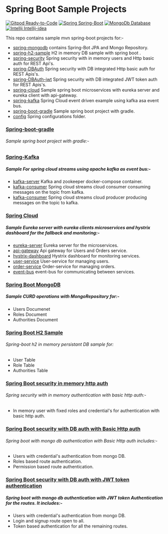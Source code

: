 # Spring Boot Sample Projects
[![Gitpod Ready-to-Code](https://img.shields.io/badge/Gitpod-Ready--to--Code-blue?logo=gitpod)](https://gitpod.io/#https://github.com/shubhamlatkar/mentor-on-demand-backend)
[![Spring Spring-Boot](https://img.shields.io/badge/Spring-Spring_boot-green?logo=spring)](https://start.spring.io/)
[![MongoDb Database](https://img.shields.io/badge/MongoDB-Database-47A248?logo=mongodb)](https://cloud.mongodb.com/)
[![Intellij Intellij-idea](https://img.shields.io/badge/Intellij-Intellij_idea-black?logo=intellij-idea)](https://www.jetbrains.com/idea/)


This repo contains sample mvn spring-boot projects for:-

  - [spring-mongodb](https://github.com/shubhamlatkar/springPlayground/tree/master/spring-mongodb) contains Spring-Bot JPA and Mongo Repository.
  - [spring-h2-sample](https://github.com/shubhamlatkar/springPlayground/tree/master/spring-h2-sample) H2 in memory DB sample with spring boot .
  - [spring-security](https://github.com/shubhamlatkar/springPlayground/tree/master/spring-security) Spring security with in memory users and Http basic auth for REST Api's.
  - [spring-DBAuth](https://github.com/shubhamlatkar/springPlayground/tree/master/security-DBAuth) Spring security with DB integrated Http basic auth for REST Apis's.
  - [spring-DBAuth-jwt](https://github.com/shubhamlatkar/springPlayground/tree/master/security-DBAuth-jwt) Spring security with DB integrated JWT token auth for REST Apis's.
  - [spring-cloud](https://github.com/shubhamlatkar/springPlayground/tree/master/spring-cloud) Sample spring boot microservices with eureka server and eureka client with api-gateway.
  - [spring-kafka](https://github.com/shubhamlatkar/springPlayground/tree/master/kafka) Spring Cloud event driven example using kafka asa event bus.   
  - [spring-boot-gradle](https://github.com/shubhamlatkar/springPlayground/tree/master/user-service) Sample spring boot project with gradle.   
  - [config](https://github.com/shubhamlatkar/springPlayground/tree/master/config) Spring configurations folder.
  
### [Spring-boot-gradle](https://github.com/shubhamlatkar/springPlayground/tree/master/user-service)
###### Sample spring boot project with gradle:-

### [Spring-Kafka](https://github.com/shubhamlatkar/springPlayground/tree/master/kafka)
##### Sample For spring cloud streams using apache kafka as event bus:-
* [kafka-server](https://github.com/shubhamlatkar/springPlayground/tree/master/kafka/kafka-server) Kafka and zookeeper docker-compose container.
* [kafka-consumer](https://github.com/shubhamlatkar/springPlayground/tree/master/kafka/kafka-consumer) Spring cloud streams cloud consumer consuming messages on the topic from kafka.
* [kafka-consumer](https://github.com/shubhamlatkar/springPlayground/tree/master/kafka/kafka-consumer) Spring cloud streams cloud producer producing messages on the topic to kafka.
    
### [Spring Cloud](https://github.com/shubhamlatkar/springPlayground/tree/master/spring-cloud)
##### Sample Eureka server with eureka clients microservices and hystrix dashboard for the fallback and monitoring:-
* [eureka-server](https://github.com/shubhamlatkar/springPlayground/tree/master/spring-cloud/eureka-server) Eureka server for the microservices.
* [api-gateway](https://github.com/shubhamlatkar/springPlayground/tree/master/spring-cloud/api-gateway) Api gateway for Users and Orders service.
* [hystrix-dashboard](https://github.com/shubhamlatkar/springPlayground/tree/master/spring-cloud/hystrixDashboard) Hystrix dashboard for monitoring services.
* [user-service](https://github.com/shubhamlatkar/springPlayground/tree/master/spring-cloud/user-service) User-service for managing users.
* [order-service](https://github.com/shubhamlatkar/springPlayground/tree/master/spring-cloud/order-service) Order-service for managing orders.
* [event-bus](https://github.com/shubhamlatkar/springPlayground/tree/master/spring-cloud/event-bus) event-bus for communicating between services.

### [Spring Boot MongoDB](https://github.com/shubhamlatkar/springPlayground/tree/master/spring-mongodb) 
##### Sample CURD operations with MongoRepository for:-
* Users Documenet
* Roles Document
* Authorities Document

### [Spring Boot H2 Sample](https://github.com/shubhamlatkar/springPlayground/tree/master/spring-h2-sample)
###### Spring-boot h2 in memory persistant DB sample for:
* User Table
* Role Table
* Authorities Table

### [Spring Boot security in memory http auth](https://github.com/shubhamlatkar/springPlayground/tree/master/spring-cloud/order-service)
###### Spring security with in memory authentication with basic http auth:-
* In memory user with fixed roles and credential's for authentication with basic http auth.

### [Spring Boot security with DB auth with Basic Http auth](https://github.com/shubhamlatkar/springPlayground/tree/master/security-DBAuth)
###### Spring boot with mongo db authentication with Basic Http auth includes:-
* Users with credential's authentication from mongo DB.
* Roles based route authentication.
* Permission based route authentication.

### [Spring Boot security with DB auth with JWT token authentication](https://github.com/shubhamlatkar/springPlayground/tree/master/security-DBAuth-jwt)
##### Spring boot with mongo db authentication with JWT token Authentication for the routes. It includes:-
* Users with credential's authentication from mongo DB.
* Login and signup route open to all.
* Token based authentication for all the remaining routes.